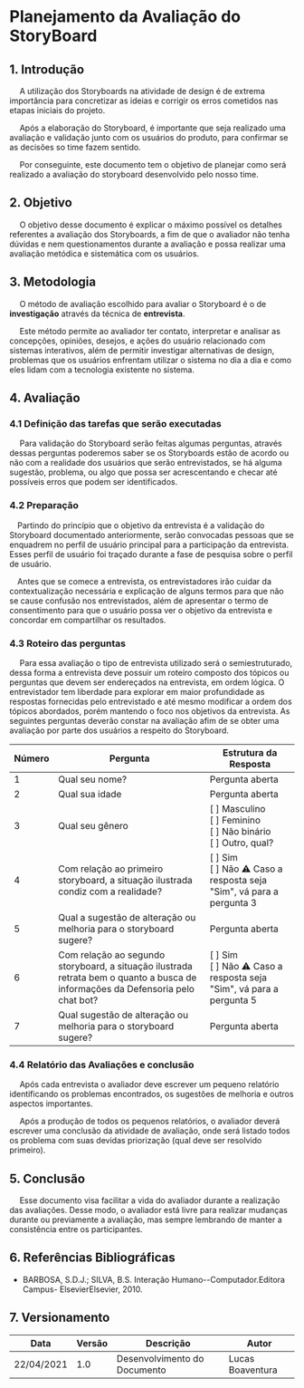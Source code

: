 # Planejamento da Avaliação do StoryBoard

## 1. Introdução

<p> &emsp; A utilização dos Storyboards na atividade de design é de extrema importância para concretizar as ideias e corrigir os erros cometidos nas etapas iniciais do projeto.</p>

<p> &emsp; Após a elaboração do Storyboard, é importante que seja realizado uma avaliação e validação junto com os usuários do produto, para confirmar se as decisões so time fazem sentido.</p>

<p> &emsp; Por conseguinte, este documento tem o objetivo de planejar como será realizado a avaliação do storyboard desenvolvido pelo nosso time.</p>

## 2. Objetivo

<p> &emsp; O objetivo desse documento é explicar o máximo possível os detalhes referentes a avaliação dos Storyboards, a fim de que o avaliador não tenha dúvidas e nem questionamentos durante a avaliação e possa realizar uma avaliação metódica e sistemática com os usuários.</p>

## 3. Metodologia

<p> &emsp; O método de avaliação escolhido para avaliar o Storyboard é o de <strong>investigação</strong> através da técnica de <strong>entrevista</strong>.</p>

<p> &emsp; Este método permite ao avaliador ter contato, interpretar e analisar as concepções, opiniões, desejos, e ações do usuário relacionado com sistemas interativos, além de permitir investigar alternativas de design, problemas que os usuários enfrentam utilizar o sistema no dia a dia e como eles lidam com a tecnologia existente no sistema.</p>

## 4. Avaliação

### 4.1 Definição das tarefas que serão executadas

<p> &emsp; Para validação do Storyboard serão feitas algumas perguntas, através dessas perguntas poderemos saber se os Storyboards estão de acordo ou não com a realidade dos usuários que serão entrevistados, se há alguma sugestão, problema, ou algo que possa ser acrescentando e checar até possíveis erros que podem ser identificados.</p>

### 4.2 Preparação

<p>&emsp;Partindo do princípio que o objetivo da entrevista é a validação do Storyboard documentado anteriormente, serão convocadas pessoas que se enquadrem no perfil de usuário principal para a participação da entrevista. Esses perfil de usuário foi traçado durante a fase de pesquisa sobre o perfil de usuário.</p>

<p>&emsp;Antes que se comece a entrevista, os entrevistadores irão cuidar da contextualização necessária e explicação de alguns termos para que não se cause confusão nos entrevistados, além de apresentar o termo de consentimento para que o usuário possa ver o objetivo da entrevista e concordar em compartilhar os resultados.</p>

### 4.3 Roteiro das perguntas

<p> &emsp; Para essa avaliação o tipo de entrevista utilizado será o semiestruturado, dessa forma a entrevista deve possuir um roteiro composto dos tópicos ou perguntas que devem ser endereçados na entrevista, em ordem lógica. O entrevistador tem liberdade para explorar em maior profundidade as respostas fornecidas pelo entrevistado e até mesmo modificar a ordem dos tópicos abordados, porém mantendo o foco nos objetivos da entrevista. As seguintes perguntas deverão constar na avaliação afim de se obter uma avaliação por parte dos usuários a respeito do Storyboard.</p>

| Número | Pergunta                                                                                                                         | Estrutura da Resposta                                                   |
| ------ | -------------------------------------------------------------------------------------------------------------------------------- | ----------------------------------------------------------------------- |
| 1      | Qual seu nome?                                                                                                                   | Pergunta aberta                                                         |
| 2      | Qual sua idade                                                                                                                   | Pergunta aberta                                                         |
| 3      | Qual seu gênero                                                                                                                  | [ ] Masculino<br/>[ ] Feminino<br/>[ ] Não binário<br/>[ ] Outro, qual? |
| 4      | Com relação ao primeiro storyboard, a situação ilustrada condiz com a realidade?                                                 | [ ] Sim</br>[ ] Não ⚠️ Caso a resposta seja "Sim", vá para a pergunta 3 |
| 5      | Qual a sugestão de alteração ou melhoria para o storyboard sugere?                                                               | Pergunta aberta                                                         |
| 6      | Com relação ao segundo storyboard, a situação ilustrada retrata bem o quanto a busca de informações da Defensoria pelo chat bot? | [ ] Sim</br>[ ] Não ⚠️ Caso a resposta seja "Sim", vá para a pergunta 5 |
| 7      | Qual sugestão de alteração ou melhoria para o storyboard sugere?                                                                 | Pergunta aberta                                                         |

### 4.4 Relatório das Avaliações e conclusão

<p> &emsp; Após cada entrevista o avaliador deve escrever um pequeno relatório identificando os problemas encontrados, os sugestões de melhoria e outros aspectos importantes.</p>

<p> &emsp; Após a produção de todos os pequenos relatórios, o avaliador deverá escrever uma conclusão da atividade de avaliação, onde será listado todos os problema com suas devidas priorização (qual deve ser resolvido primeiro).</p>

## 5. Conclusão

<p> &emsp; Esse documento visa facilitar a vida do avaliador durante a realização das avaliações. Desse modo, o avaliador está livre para realizar mudanças durante ou previamente a avaliação, mas sempre lembrando de manter a consistência entre os participantes.</p>

## 6. Referências Bibliográficas

- BARBOSA, S.D.J.; SILVA, B.S. Interação Humano--Computador.Editora Campus- ElsevierElsevier, 2010.

## 7. Versionamento

| Data       | Versão | Descrição                    | Autor            |
| ---------- | ------ | ---------------------------- | ---------------- |
| 22/04/2021 | 1.0    | Desenvolvimento do Documento | Lucas Boaventura |
